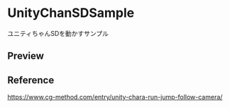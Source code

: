 # UnityChanSDSample

ユニティちゃんSDを動かすサンプル

## Preview


## Reference

https://www.cg-method.com/entry/unity-chara-run-jump-follow-camera/
